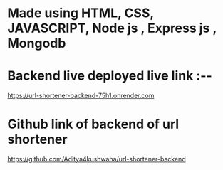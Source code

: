 # Made using HTML, CSS, JAVASCRIPT, Node js , Express js , Mongodb

# Backend live deployed live link :--
https://url-shortener-backend-75h1.onrender.com

# Github link of backend of url shortener
https://github.com/Aditya4kushwaha/url-shortener-backend

